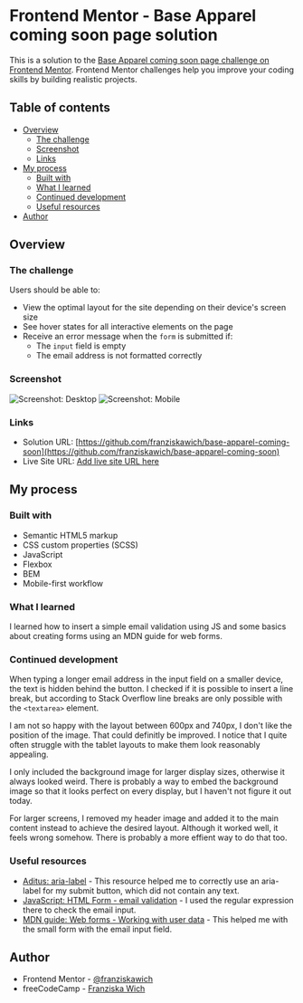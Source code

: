 # Frontend Mentor - Base Apparel coming soon page solution

This is a solution to the [Base Apparel coming soon page challenge on Frontend Mentor](https://www.frontendmentor.io/challenges/base-apparel-coming-soon-page-5d46b47f8db8a7063f9331a0). Frontend Mentor challenges help you improve your coding skills by building realistic projects.

## Table of contents

- [Overview](#overview)
  - [The challenge](#the-challenge)
  - [Screenshot](#screenshot)
  - [Links](#links)
- [My process](#my-process)
  - [Built with](#built-with)
  - [What I learned](#what-i-learned)
  - [Continued development](#continued-development)
  - [Useful resources](#useful-resources)
- [Author](#author)

## Overview

### The challenge

Users should be able to:

- View the optimal layout for the site depending on their device's screen size
- See hover states for all interactive elements on the page
- Receive an error message when the `form` is submitted if:
  - The `input` field is empty
  - The email address is not formatted correctly

### Screenshot

![Screenshot: Desktop](screenshot-desktop.jpg)
![Screenshot: Mobile](screenshot-mobile.jpg)

### Links

- Solution URL: [https://github.com/franziskawich/base-apparel-coming-soon](https://github.com/franziskawich/base-apparel-coming-soon)
- Live Site URL: [Add live site URL here](https://your-live-site-url.com)

## My process

### Built with

- Semantic HTML5 markup
- CSS custom properties (SCSS)
- JavaScript
- Flexbox
- BEM
- Mobile-first workflow

### What I learned

I learned how to insert a simple email validation using JS and some basics about creating forms using an MDN guide for web forms.

### Continued development

When typing a longer email address in the input field on a smaller device, the text is hidden behind the button. I checked if it is possible to insert a line break, but according to Stack Overflow line breaks are only possible with the `<textarea>` element.

I am not so happy with the layout between 600px and 740px, I don't like the position of the image. That could definitly be improved. I notice that I quite often struggle with the tablet layouts to make them look reasonably appealing.

I only included the background image for larger display sizes, otherwise it always looked weird. There is probably a way to embed the background image so that it looks perfect on every display, but I haven't not figure it out today.

For larger screens, I removed my header image and added it to the main content instead to achieve the desired layout. Although it worked well, it feels wrong somehow. There is probably a more effient way to do that too.

### Useful resources

- [Aditus: aria-label](https://www.aditus.io/aria/aria-label/) - This resource helped me to correctly use an aria-label for my submit button, which did not contain any text.
- [JavaScript: HTML Form - email validation](https://www.w3resource.com/javascript/form/email-validation.php) - I used the regular expression there to check the email input.
- [MDN guide: Web forms - Working with user data](https://developer.mozilla.org/en-US/docs/Learn/Forms) - This helped me with the small form with the email input field.

## Author

- Frontend Mentor - [@franziskawich](https://www.frontendmentor.io/profile/franziskawich)
- freeCodeCamp - [Franziska Wich](https://www.freecodecamp.org/franziska-wich)
